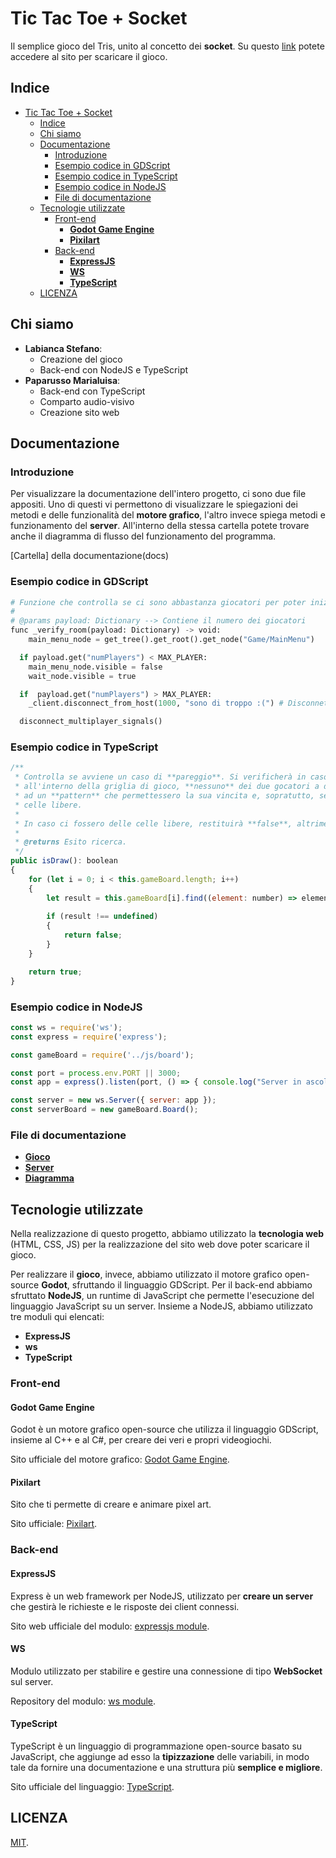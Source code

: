 # Tic Tac Toe + Socket

Il semplice gioco del Tris, unito al concetto dei **socket**.
Su questo [link](http://stefanolab.altervista.org/TicTacToe/index.html) potete accedere al sito per scaricare il gioco.

## Indice

- [Tic Tac Toe + Socket](#tic-tac-toe--socket)
  - [Indice](#indice)
  - [Chi siamo](#chi-siamo)
  - [Documentazione](#documentazione)
    - [Introduzione](#introduzione)
    - [Esempio codice in GDScript](#esempio-codice-in-gdscript)
    - [Esempio codice in TypeScript](#esempio-codice-in-typescript)
    - [Esempio codice in NodeJS](#esempio-codice-in-nodejs)
    - [File di documentazione](#file-di-documentazione)
  - [Tecnologie utilizzate](#tecnologie-utilizzate)
    - [Front-end](#front-end)
      - [**Godot Game Engine**](#godot-game-engine)
      - [**Pixilart**](#pixilart)
    - [Back-end](#back-end)
      - [**ExpressJS**](#expressjs)
      - [**WS**](#ws)
      - [**TypeScript**](#typescript)
  - [LICENZA](#licenza)

## Chi siamo

- **Labianca Stefano**:
  - Creazione del gioco
  - Back-end con NodeJS e TypeScript
- **Paparusso Marialuisa**:
  - Back-end con TypeScript
  - Comparto audio-visivo
  - Creazione sito web

## Documentazione

### Introduzione

Per visualizzare la documentazione dell'intero progetto, ci sono due file appositi. Uno di questi vi permettono di visualizzare le spiegazioni dei metodi e delle funzionalità del **motore grafico**, l'altro invece spiega metodi e funzionamento del **server**. All'interno della stessa cartella potete trovare anche il diagramma di flusso del funzionamento del programma.

[Cartella] della documentazione(docs) 

### Esempio codice in GDScript

```python
# Funzione che controlla se ci sono abbastanza giocatori per poter iniziare la partita.
#
# @params payload: Dictionary --> Contiene il numero dei giocatori
func _verify_room(payload: Dictionary) -> void:
    main_menu_node = get_tree().get_root().get_node("Game/MainMenu")

  if payload.get("numPlayers") < MAX_PLAYER:
    main_menu_node.visible = false
    wait_node.visible = true

  if  payload.get("numPlayers") > MAX_PLAYER:
    _client.disconnect_from_host(1000, "sono di troppo :(") # Disconnetto il client

  disconnect_multiplayer_signals()
```

### Esempio codice in TypeScript

```javascript
/**
 * Controlla se avviene un caso di **pareggio**. Si verificherà in caso
 * all'interno della griglia di gioco, **nessuno** dei due gocatori a dato vita 
 * ad un **pattern** che permettessero la sua vincita e, sopratutto, se **non ci sono** più 
 * celle libere.
 * 
 * In caso ci fossero delle celle libere, restituirà **false**, altrimenti **true**.
 * 
 * @returns Esito ricerca. 
 */
public isDraw(): boolean 
{
    for (let i = 0; i < this.gameBoard.length; i++) 
    {
        let result = this.gameBoard[i].find((element: number) => element === this.EMPTY_CELL);
        
        if (result !== undefined)
        {
            return false;
        }
    }

    return true;
}
```

### Esempio codice in NodeJS

```javascript
const ws = require('ws');
const express = require('express');

const gameBoard = require('../js/board');

const port = process.env.PORT || 3000;
const app = express().listen(port, () => { console.log("Server in ascolto su " + port); });

const server = new ws.Server({ server: app });
const serverBoard = new gameBoard.Board();
```

### File di documentazione

- [**Gioco**](docs/GIOCO.md)
- [**Server**](docs/SERVER.md)
- [**Diagramma**](docs/UML.png)

## Tecnologie utilizzate

Nella realizzazione di questo progetto, abbiamo utilizzato la **tecnologia web** (HTML, CSS, JS) per la realizzazione
del sito web dove poter scaricare il gioco.

Per realizzare il **gioco**, invece, abbiamo utilizzato il motore grafico open-source **Godot**, sfruttando il linguaggio GDScript. Per il back-end abbiamo sfruttato **NodeJS**, un runtime di JavaScript che permette l'esecuzione del linguaggio JavaScript su un server. Insieme a NodeJS, abbiamo utilizzato tre moduli qui elencati:

- **ExpressJS**
- **ws**
- **TypeScript**

### Front-end

#### **Godot Game Engine**

Godot è un motore grafico open-source che utilizza il linguaggio GDScript, insieme al C++ e al C#, per creare dei veri e propri videogiochi.

Sito ufficiale del motore grafico: [Godot Game Engine](https://godotengine.org/).

#### **Pixilart**

Sito che ti permette di creare e animare pixel art.

Sito ufficiale: [Pixilart](https://www.pixilart.com/).

### Back-end

#### **ExpressJS**

Express è un web framework per NodeJS, utilizzato per **creare un server** che gestirà le richieste e le risposte dei client connessi.

Sito web ufficiale del modulo: [expressjs module](https://expressjs.com/).

#### **WS**

Modulo utilizzato per stabilire e gestire una connessione di tipo **WebSocket** sul server.

Repository del modulo: [ws module](https://github.com/websockets/ws).

#### **TypeScript**

TypeScript è un linguaggio di programmazione open-source basato su JavaScript, che aggiunge ad esso la **tipizzazione** delle variabili, in modo tale da fornire una documentazione e una struttura più **semplice e migliore**.

Sito ufficiale del linguaggio: [TypeScript](https://www.typescriptlang.org/).

## LICENZA

[MIT](LICENSE).
